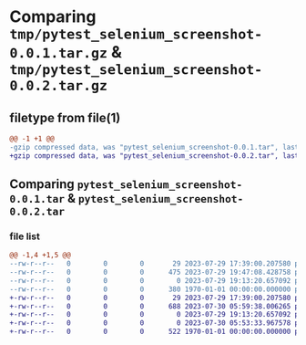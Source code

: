 # Comparing `tmp/pytest_selenium_screenshot-0.0.1.tar.gz` & `tmp/pytest_selenium_screenshot-0.0.2.tar.gz`

## filetype from file(1)

```diff
@@ -1 +1 @@
-gzip compressed data, was "pytest_selenium_screenshot-0.0.1.tar", last modified: Fri Jan  1 00:00:00 2016, max compression
+gzip compressed data, was "pytest_selenium_screenshot-0.0.2.tar", last modified: Fri Jan  1 00:00:00 2016, max compression
```

## Comparing `pytest_selenium_screenshot-0.0.1.tar` & `pytest_selenium_screenshot-0.0.2.tar`

### file list

```diff
@@ -1,4 +1,5 @@
--rw-r--r--   0        0        0       29 2023-07-29 17:39:00.207580 pytest_selenium_screenshot-0.0.1/README.md
--rw-r--r--   0        0        0      475 2023-07-29 19:47:08.428758 pytest_selenium_screenshot-0.0.1/pyproject.toml
--rw-r--r--   0        0        0        0 2023-07-29 19:13:20.657092 pytest_selenium_screenshot-0.0.1/src/pytest_selenium_screenshot/__init__.py
--rw-r--r--   0        0        0      380 1970-01-01 00:00:00.000000 pytest_selenium_screenshot-0.0.1/PKG-INFO
+-rw-r--r--   0        0        0       29 2023-07-29 17:39:00.207580 pytest_selenium_screenshot-0.0.2/README.md
+-rw-r--r--   0        0        0      688 2023-07-30 05:59:38.006265 pytest_selenium_screenshot-0.0.2/pyproject.toml
+-rw-r--r--   0        0        0        0 2023-07-29 19:13:20.657092 pytest_selenium_screenshot-0.0.2/src/pytest_selenium_screenshot/__init__.py
+-rw-r--r--   0        0        0        0 2023-07-30 05:53:33.967578 pytest_selenium_screenshot-0.0.2/src/pytest_selenium_screenshot/plugin.py
+-rw-r--r--   0        0        0      522 1970-01-01 00:00:00.000000 pytest_selenium_screenshot-0.0.2/PKG-INFO
```

